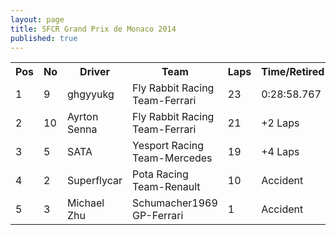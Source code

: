 ```yaml
---
layout: page
title: SFCR Grand Prix de Monaco 2014
published: true
---
```


<font size="2">
<table>
  <tr>
    <th>Pos</th>
    <th>No</th>
    <th>Driver</th>
    <th>Team</th>
    <th>Laps</th>
    <th>Time/Retired</th>
    <th>Grid</th>
  </tr>
  <tr>
    <td>1</td>
    <td>9</td>
    <td>ghgyyukg</td>
    <td>Fly Rabbit Racing Team-Ferrari</td>
    <td>23</td>
    <td>0:28:58.767</td>
    <td>1</td>
  </tr>
  <tr>
    <td>2</td>
    <td>10</td>
    <td>Ayrton Senna</td>
    <td>Fly Rabbit Racing Team-Ferrari</td>
    <td>21</td>
    <td>+2 Laps</td>
    <td>2</td>
  </tr>
  <tr>
    <td>3</td>
    <td>5</td>
    <td>SATA</td>
    <td>Yesport Racing Team-Mercedes</td>
    <td>19</td>
    <td>+4 Laps</td>
    <td>5</td>
  </tr>
  <tr>
    <td>4</td>
    <td>2</td>
    <td>Superflycar</td>
    <td>Pota Racing Team-Renault</td>
    <td>10</td>
    <td>Accident</td>
    <td>3</td>
  </tr>
  <tr>
    <td>5</td>
    <td>3</td>
    <td>Michael Zhu</td>
    <td>Schumacher1969 GP-Ferrari</td>
    <td>1</td>
    <td>Accident</td>
    <td>4</td>
  </tr>
</table>
</font>